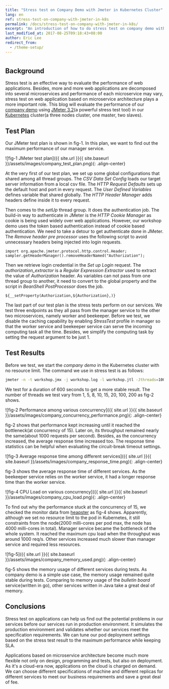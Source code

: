 ```yaml
---
title: "Stress test on Company Demo with Jmeter in Kubernetes Cluster"
lang: en
ref: stress-test-on-company-with-jmeter-in-k8s
permalink: /docs/stress-test-on-company-with-jmeter-in-k8s/
excerpt: "An introduction of how to do stress test on company demo with jmeter in kubernetes cluster"
last_modified_at: 2017-08-25T09:18:43+08:00
author: Eric Lee
redirect_from:
  - /theme-setup/
---
```


# 
## Background

Stress test is an effective way to evaluate the performance of web applications. Besides, more and more web applications are decomposed into several microservices and performance of each microservice may vary,  stress test on web application based on microservice architecture plays a more important role. This blog will evaluate the performance of our [company demo](https://github.com/ServiceComb/ServiceComb-Company-WorkShop) using [JMeter 3.2](https://www.google.com.hk/url?sa=t&rct=j&q=&esrc=s&source=web&cd=1&ved=0ahUKEwiv9rjg7u_VAhUkxoMKHfoYDaYQFggvMAA&url=http%3A%2F%2Fjmeter.apache.org%2F&usg=AFQjCNHIHCOA-F9LnhaAn_STCWyPPgOpdw)(a powerful stress test tool) in our [Kubernetes](https://kubernetes.io/) cluster(a three nodes cluster, one master, two slaves).

## Test Plan

Our JMeter test plan is shown in fig-1.  In this plan, we want to find out the maximum performance of our manager service.

![fig-1 JMeter test plan]({{ site.url }}{{ site.baseurl }}/assets/images/company_test_plan.png){: .align-center}

At the very first of our test plan, we set up some global configurations that shared among all thread groups. The *CSV Data Set Config* loads our target server information from a local csv file. The *HTTP Request Defaults* sets up the default host and port in every request. The *User Defined Variables* defines variable that shared globally. The *HTTP Header Manager*  adds headers define inside it to every request.

Then comes to the *setUp* thread group. It does the authentication job. The build-in way to authenticate in JMeter is the *HTTP Cookie Manager* as cookie is being used widely over web applications. However, our workshop demo uses the token based authentication instead of cookie based authentication. We need to take a detour to get authenticate done in JMeter.   The *Remove header pre processor* uses the following script to avoid unnecessary headers being injected into login requests.

```shell
import org.apache.jmeter.protocol.http.control.Header;
sampler.getHeaderManager().removeHeaderNamed("Authorization");
```

Then we retrieve login credential in the *Set up Login* request. The *authorization\_extractor* is a *Regular Expression Extractor* used to extract the value of *Authorization* header. As variables can not pass from one thread group to another, it need to convert to the global property and the script in *BeanShell PostProcessor* does the job.

```shell
${__setProperty(Authorization,${Authorization},)}
```

The last part of our test plan is the stress tests perform on our services.  We test three endpoints as they all pass from the manager service to the other two microservices, namely worker and beekeeper. Before we test, we disable the caching capability by enabling *StressTest* profile in manager so that the worker service and beekeeper service can serve the incoming computing task all the time.  Besides, we simplify the computing task by setting the request argument to be just 1. 

## Test Results

Before we test, we start the *company demo* in the Kubernetes cluster with no resource limit. The command we use in stress test is as follows:

```bash
jmeter -n -t workshop.jmx -j workshop.log -l workshop.jtl -Jthreads=100 -Jduration=600
```

We test for a duration of 600 seconds to get a more stable result.  The number of threads we test vary from 1, 5, 8, 10, 15, 20, 100, 200 as fig-2 shows. 

![fig-2 Performance among various concurrency]({{ site.url }}{{ site.baseurl }}/assets/images/company_concurrency_performance.png){: .align-center}

fig-2 shows that performance kept increasing until it reached the bottleneck(at concurrency of 15). Later on, its throughput remained nearly the same(about 1000 requests per second). Besides, as the concurrency increased, the average response time increased too. The response time statistics can be helpful when evaluating the circuit-break timeout settings. 

![fig-3 Average response time among different services]({{ site.url }}{{ site.baseurl }}/assets/images/company_response_time.png){: .align-center}

fig-3 shows the average response time of different services. As the beekeeper service relies on the worker service, it had a longer response time than the worker service.

![fig-4 CPU Load on various concurrency]({{ site.url }}{{ site.baseurl }}/assets/images/company_cpu_load.png){: .align-center}


To find out why the performance stuck at the concurrency of 15, we checked the monitor data from [heapster](https://github.com/kubernetes/heapster) as fig-4 shows. Apparently, although we set no resource limit to the pod in Kubernetes, it still constraints from the node(2000 milli-cores per pod max, the node has 4000 milli-cores in total). Manager service became the bottleneck of the whole system. It reached the maximum cpu load when the throughput was around 1000 req/s. Other services increased much slower than manager service and required less resources. 

![fig-5]({{ site.url }}{{ site.baseurl }}/assets/images/company_memory_used.png){: .align-center}

fig-5 shows the memory usage of different services during tests. As company demo is a simple use case, the memory usage remained quite stable during tests. Comparing to memory usage of the *bulletin board* service(written in go), other services written in Java take a great deal of memory. 

## Conclusions

Stress test on applications can help us find out the potential problems in our services before our services run in production environment. It simulates the production environment and validates whether our services meet the specification requirements. We can tune our pod deployment settings based on the stress test result to the maximum performance while keeping SLA.

Applications based on microservice architecture become much more flexible not only on design, programming and tests, but also on deployment. As it's a cloud-era now, applications on the cloud is charged on demand. We can choose different specifications of machine and different replicas for different services to meet our business requirements and save a great deal of fee.
